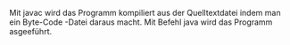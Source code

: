 Mit javac wird das Programm kompiliert aus der Quelltextdatei indem man ein Byte-Code -Datei daraus macht. Mit Befehl java wird das Programm asgeeführt.
